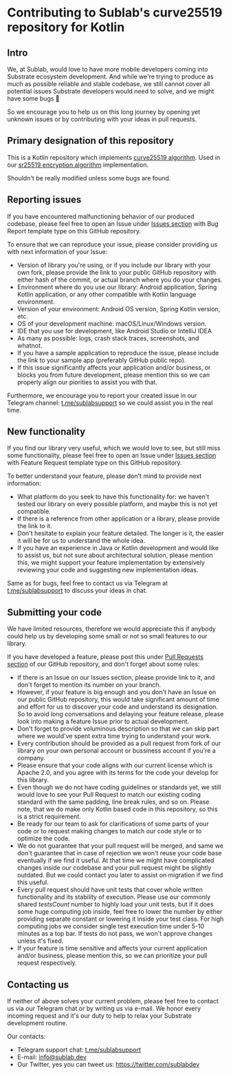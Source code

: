 # Contributing to Sublab's curve25519 repository for Kotlin

## Intro

We, at Sublab, would love to have more mobile developers coming into Substrate ecosystem development. And while we're trying to produce as much as possible reliable and stable codebase, we still cannot cover all potential issues Substrate developers would need to solve, and we might have some bugs 🐞

So we encourage you to help us on this long journey by opening yet unknown issues or by contributing with your ideas in pull requests.

## Primary designation of this repository

This is a Kotlin repository which implements [curve25519 algorithm](https://en.wikipedia.org/wiki/Curve25519). Used in our [sr25519 encryption algorithm](https://github.com/sublabdev/sr25519-kotlin) implementation.

Shouldn't be really modified unless some bugs are found.

## Reporting issues

If you have encountered malfunctioning behavior of our produced codebase, please feel free to open an Issue under [Issues section](https://github.com/sublabdev/curve25519-kotlin/issues) with Bug Report template type on this GitHub repository.

To ensure that we can reproduce your issue, please consider providing us with next information of your Issue:

- Version of library you're using, or if you include our library with your own fork, please provide the link to your public GitHub repository with either hash of the commit, or actual branch where you do your changes.
- Environment where do you use our library: Android application, Spring Kotlin application, or any other compatible with Kotlin language environment.
- Version of your environment: Android OS version, Spring Kotlin version, etc.
- OS of your development machine: macOS/Linux/Windows version.
- IDE that you use for development, like Android Studio or IntelliJ IDEA
- As many as possible: logs, crash stack traces, screenshots, and whatnot.
- If you have a sample application to reproduce the issue, please include the link to your sample app (preferably GitHub public repo).
- If this issue significantly affects your application and/or business, or blocks you from future development, please mention this so we can properly align our piorities to assist you with that.

Furthermore, we encourage you to report your created issue in our Telegram channel: [t.me/sublabsupport](http://t.me/sublabsupport) so we could assist you in the real time.

## New functionality

If you find our library very useful, which we would love to see, but still miss some functionality, please feel free to open an Issue under [Issues section](https://github.com/sublabdev/curve25519-kotlin/issues) with Feature Request template type on this GitHub repository. 

To better understand your feature, please don't mind to provide next information:

- What platform do you seek to have this functionality for: we haven't tested our library on every possible platform, and maybe this is not yet compatible.
- If there is a reference from other application or a library, please provide the link to it.
- Don't hesitate to explain your feature detailed. The longer is it, the easier it will be for us to understand the whole idea.
- If you have an experience in Java or Kotlin development and would like to assist us, but not sure about architectural solution, please mention this, we might  support your feature implementation by extensively reviewing your code and suggesting new implementation ideas.

Same as for bugs, feel free to contact us via Telegram at [t.me/sublabsupport](http://t.me/sublabsupport) to discuss your ideas in chat.

## Submitting your code

We have limited resources, therefore we would appreciate this if anybody could help us by developing some small or not so small features to our library. 

If you have developed a feature, please post this under [Pull Requests section](https://github.com/sublabdev/curve25519-kotlin/pulls) of our GitHub repository, and don't forget about some rules:

- If there is an Issue on our Issues section, please provide link to it, and don't forget to mention its number on your branch.
- However, if your feature is big enough and you don't have an Issue on our public GitHub repository, this would take significant amount of time and effort for us to discover your code and understand its designation. So to avoid long conversations and delaying your feature release, please look into making a feature Issue prior to actual development.
- Don't forget to provide voluminous description so that we can skip part where we would've spent extra time trying to understand your work.
- Every contribution should be provided as a pull request from fork of our library on your own personal account or bussiness account if you're a company.
- Please ensure that your code aligns with our current license which is Apache 2.0, and you agree with its terms for the code your develop for this library.
- Even though we do not have coding guidelines or standards yet, we still would love to see your Pull Request to match our existing coding standard with the same padding, line break rules, and so on. Please note, that we do make only Kotlin based code in this repository, so this is a strict requirement.
- Be ready for our team to ask for clarifications of some parts of your code or to request making changes to match our code style or to optimize the code.
- We do not guarantee that your pull request will be merged, and same we don't guarantee that in case of rejection we won't reuse your code base eventually if we find it useful. At that time we might have complicated changes inside our codebase and your pull request might be slightly outdated. But we could contact you later to assist on migration if we find this useful.
- Every pull request should have unit tests that cover whole written functionality and its stability of execution. Please use our commonly shared *testsCount* number to highly load your unit tests, but if it does some huge computing job inside, feel free to lower the number by either providing separate constant or lowering it inside your test class. For high computing jobs we consider single test execution time under 5-10 minutes as a top bar. If tests do not pass, we won't approve changes unless it's fixed.
- If your feature is time sensitive and affects your current application and/or business, please mention this, so we can prioritize your pull request respectively.

## Contacting us

If neither of above solves your current problem, please feel free to contact us via our Telegram chat or by writing us via e-mail. We honor every incoming request and it's our duty to help to relax your Substrate development routine.

Our contacts:

- Telegram support chat: [t.me/sublabsupport](http://t.me/sublabsupport)
- E-mail: [info@sublab.dev](mailto:info@sublab.dev)
- Our Twitter, yes you can tweet us: https://twitter.com/sublabdev
